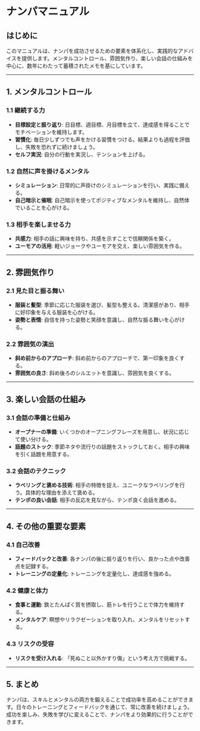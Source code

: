 # ナンパマニュアル

## はじめに

このマニュアルは、ナンパを成功させるための要素を体系化し、実践的なアドバイスを提供します。メンタルコントロール、雰囲気作り、楽しい会話の仕組みを中心に、数年にわたって蓄積されたメモを基にしています。

---

## 1. メンタルコントロール

### 1.1 継続する力
- **目標設定と振り返り**: 日目標、週目標、月目標を立て、達成感を得ることでモチベーションを維持します。
- **習慣化**: 毎日少しずつでも声をかける習慣をつける。結果よりも過程を評価し、失敗を恐れずに続けましょう。
- **セルフ実況**: 自分の行動を実況し、テンションを上げる。

### 1.2 自然に声を掛けるメンタル
- **シミュレーション**: 日常的に声掛けのシミュレーションを行い、実践に備える。
- **自己暗示と催眠**: 自己暗示を使ってポジティブなメンタルを維持し、自然体でいることを心がける。

### 1.3 相手を楽しませる力
- **共感力**: 相手の話に興味を持ち、共感を示すことで信頼関係を築く。
- **ユーモアの活用**: 軽いジョークやユーモアを交え、楽しい雰囲気を作る。

---

## 2. 雰囲気作り

### 2.1 見た目と振る舞い
- **服装と髪型**: 季節に応じた服装を選び、髪型も整える。清潔感があり、相手に好印象を与える服装を心がける。
- **姿勢と表情**: 自信を持った姿勢と笑顔を意識し、自然な振る舞いを心がける。

### 2.2 雰囲気の演出
- **斜め前からのアプローチ**: 斜め前からのアプローチで、第一印象を良くする。
- **雰囲気の良さ**: 斜め後ろのシルエットを意識し、雰囲気を良くする。

---

## 3. 楽しい会話の仕組み

### 3.1 会話の準備と仕組み
- **オープナーの準備**: いくつかのオープニングフレーズを用意し、状況に応じて使い分ける。
- **話題のストック**: 季節ネタや流行りの話題をストックしておく。相手の興味を引く話題を用意する。

### 3.2 会話のテクニック
- **ラベリングと褒める技術**: 相手の特徴を捉え、ユニークなラベリングを行う。具体的な理由を添えて褒める。
- **テンポの良い会話**: 相手の反応を見ながら、テンポ良く会話を進める。

---

## 4. その他の重要な要素

### 4.1 自己改善
- **フィードバックと改善**: 各ナンパの後に振り返りを行い、良かった点や改善点を記録する。
- **トレーニングの定量化**: トレーニングを定量化し、達成感を強める。

### 4.2 健康と体力
- **食事と運動**: 鉄とたんぱく質を摂取し、筋トレを行うことで体力を維持する。
- **メンタルケア**: 瞑想やリラクゼーションを取り入れ、メンタルをリセットする。

### 4.3 リスクの受容
- **リスクを受け入れる**: 「死ぬこと以外かすり傷」という考え方で挑戦する。

---

## 5. まとめ

ナンパは、スキルとメンタルの両方を鍛えることで成功率を高めることができます。日々のトレーニングとフィードバックを通じて、常に改善を続けましょう。成功を楽しみ、失敗を学びに変えることで、ナンパをより効果的に行うことができます。
